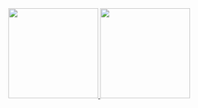 <a href="https://github.com/pedromchd">
  <img height="180em" src="https://github-readme-stats.vercel.app/api?username=pedromchd&show_icons=true&theme=transparent" />
  <img height="180em" src="https://github-readme-stats.vercel.app/api/top-langs/?username=pedromchd&layout=compact&langs_count=6&hide=hack&theme=transparent" />
</a>
